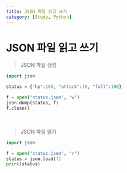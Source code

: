 ```yaml
---
title: JSON 파일 읽고 쓰기
category: [Study, Python]
---
```


# JSON 파일 읽고 쓰기

> JSON 파일 생성

```python
import json

status = {"hp":100, "attack":10, "full":100}

f = open("status.json", "w")
json.dump(status, f)
f.close()
```

<br>

> JSON 파일 읽기

```python
import json

f = open("status.json", "r")
status = json.load(f)
print(status)
```